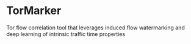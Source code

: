 # TorMarker
Tor flow correlation tool that leverages induced flow watermarking and deep learning of intrinsic traffic time properties
